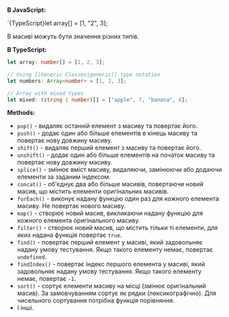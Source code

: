 
**В JavaScript:**

`{TypeScript}let array[] = [1, "2", 3];

В масиві можуть бути значення різних типів.

**В TypeScript:**
```ts
let array: number[] = [1, 2, 3];

// Using [[Generic Classes|generic]] type notation  
let numbers: Array<number> = [1, 2, 3];

// Array with mixed types  
let mixed: (string | number)[] = ["apple", 7, "banana", 8];
```

**Methods:**
- `pop()` - видаляє останній елемент з масиву та повертає його.
- `push()` - додає один або більше елементів в кінець масиву та повертає нову довжину масиву.
- `shift()` - видаляє перший елемент з масиву та повертає його.
- `unshift()` - додає один або більше елементів на початок масиву та повертає нову довжину масиву.
- `splice()` - змінює вміст масиву, видаляючи, замінюючи або додаючи елементи за заданим індексом.
- `concat()` - об'єднує два або більше масивів, повертаючи новий масив, що містить елементи оригінальних масивів.
- `forEach()` - виконує надану функцію один раз для кожного елемента масиву. Не повертає нового масиву.
- `map()` - створює новий масив, викликаючи надану функцію для кожного елемента оригінального масиву.
- `filter()` - створює новий масив, що містить тільки ті елементи, для яких надана функція повертає `true`.
- `find()` - повертає перший елемент у масиві, який задовольняє надану умову тестування. Якщо такого елементу немає, повертає `undefined`.
- `findIndex()` - повертає індекс першого елемента у масиві, який задовольняє надану умову тестування. Якщо такого елементу немає, повертає `-1`.
- `sort()` - сортує елементи масиву на місці (змінює оригінальний масив). За замовчуванням сортує як рядки (лексикографічно). Для чисельного сортування потрібна функція порівняння.
- І інші.